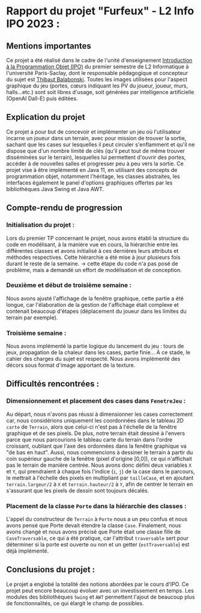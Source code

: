 # Rapport du projet "Furfeux" - L2 Info IPO 2023 :


## Mentions importantes

Ce projet a été réalisé dans le cadre de l'unité d'enseignement [Introduction à la Programmation Objet (IPO)](https://www.lri.fr/~blsk/IPO/) du premier semestre de L2 Informatique à l'université Paris-Saclay, dont le responsable pédagogique et concepteur du sujet est [Thibaut Balabonski](https://www.lri.fr/~blsk).
Toutes les images utilisées pour l'aspect graphique du jeu (portes, cœurs indiquant les PV du joueur, joueur, murs, halls...etc.) sont soit libres d'usage, soit générées par intelligence artificielle (OpenAI Dall-E) puis éditées.

## Explication du projet
Ce projet a pour but de concevoir et implémenter un jeu où l'utilisateur incarne un joueur dans un terrain, avec pour mission de trouver la sortie, sachant que les cases sur lesquelles il peut circuler s'enflamment et qu'il ne dispose que d'un nombre limité de clés (qu'il peut tout de même trouver disséminées sur le terrain), lesquelles lui permettent d'ouvrir des portes, accéder à de nouvelles salles et progresser peu à peu vers la sortie.
Ce projet vise à être implémenté en Java 11, en utilisant des concepts de programmation objet, notamment l'héritage, les classes abstraites, les interfaces également le panel d'options graphiques offertes par les bibliothèques Java Swing et Java AWT. 

## Compte-rendu de progression

### Initialisation du projet : 

Lors du premier TP concernant le projet, nous avons établi la structure du code en modélisant, à la manière vue en cours, la hiérarchie entre les différentes classes et avons initialisé à ces dernières leurs attributs et méthodes respectives. Cette hiérarchie a été mise à jour plusieurs fois durant le reste de la semaine. -> cette étape du code n'a pas posé de problème, mais a demandé un effort de modélisation et de conception.

<!-- #region -->


### Deuxième et début de troisième semaine :

Nous avons ajusté l'affichage de la fenêtre graphique, cette partie a été longue, car l'élaboration de la gestion de l'affichage était complexe et contenait beaucoup d'étapes (déplacement du joueur dans les limites du terrain par exemple).
<!-- #endregion -->

### Troisième semaine :

Nous avons implémenté la partie logique du lancement du jeu : tours de jeux, propagation de la chaleur dans les cases, partie finie…
À ce stade, le cahier des charges du sujet est respecté. Nous avons implémenté des décors sous format d'image apportant de la texture.


## **Difficultés rencontrées :**


### Dimensionnement et placement des cases dans ``FenetreJeu`` :

Au départ, nous n'avons pas réussi à dimensionner les cases correctement car, nous considérions uniquement les coordonnées dans le tableau 2D ``carte`` de ``Terrain``, alors que celui-ci n'est pas à l'échelle de la fenêtre graphique et de ses pixels. De plus, notre terrain était dessiné à l'envers parce que nous parcourions le tableau carte du terrain dans l'ordre croissant, oubliant que l'axe des ordonnées dans la fenêtre graphique va "de bas en haut". Aussi, nous commencions à dessiner le terrain à partir du coin supérieur gauche de la fenêtre (pixel d'origine [0,0]), ce qui n'affichait pas le terrain de manière centrée. Nous avons donc défini deux variables ``X`` et ``Y``, qui prendraient à chaque fois l'indice (``i``, ``j``) de la case dans le parcours, le mettrait à l'échelle des pixels en multipliant par ``tailleCase``,
et en ajoutant ``terrain.largeur/2`` à ``X`` et ``terrain.hauteur/2`` à ``Y``, afin de centrer le terrain en s'assurant que
les pixels de dessin sont toujours décalés.




### Placement de la classe ``Porte`` dans la hiérarchie des classes : 

L'appel du constructeur de ``Terrain`` à ``Porte`` nous a un peu confus et nous avons pensé que Porte devait étendre la classe ``Case``.
Finalement, nous avons changé et nous avons précisé que Porte était une classe fille de ``CaseTraversable``, ce qui a été pratique, car l'attribut ``traversable`` sert pour déterminer si la porte est ouverte ou non et un getter
(``estTraversable``) est déjà implémenté.



## Conclusions du projet :
Le projet a englobé la totalité des notions abordées par le cours d'IPO. Ce projet peut encore beaucoup évoluer avec un investissement en temps. Les modules des bibliothèques ``Swing`` et ``AWT`` permettent l'ajout de beaucoup plus de fonctionnalités, ce qui élargit le champ de possibles.  
